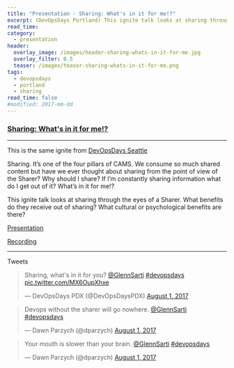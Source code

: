 ```yaml
---
title: "Presentation - Sharing: What's in it for me!?"
excerpt: (DevOpsDays Portland) This ignite talk looks at sharing through the eyes of a Sharer. What benefits do they receive out of sharing? What cultural or psychological benefits are there?
read_time:
category:
  - presentation
header:
  overlay_image: /images/header-sharing-whats-in-it-for-me.jpg
  overlay_filter: 0.5
  teaser: /images/teaser-sharing-whats-in-it-for-me.png
tags:
  - devopsdays
  - portland
  - sharing
read_time: false
#modified: 2017-mm-dd
---
```


### [Sharing: What's in it for me!?](https://www.devopsdays.org/events/2017-portland/program/glenn-sarti/)

---

This is the same ignite from [DevOpsDays Seattle](sharing-whats-in-it-for-me-dodsea)

Sharing. It’s one of the four pillars of CAMS. We consume so much shared content but have we ever thought about sharing from the point of view of the Sharer? Why should I share? If I’m constantly sharing information what do I get out of it? What’s in it for me!?

This ignite talk looks at sharing through the eyes of a Sharer. What benefits do they receive out of sharing? What cultural or psychological benefits are there?

[Presentation](https://speakerdeck.com/glennsarti/sharing-whats-in-it-for-me)

[Recording](https://www.youtube.com/watch?v=JwbhKd5xqqY)

---

Tweets

<blockquote class="twitter-tweet" data-lang="en"><p lang="en" dir="ltr">Sharing, what&#39;s in it for you? <a href="https://twitter.com/GlennSarti">@GlennSarti</a> <a href="https://twitter.com/hashtag/devopsdays?src=hash">#devopsdays</a> <a href="https://t.co/MX6OupXhxe">pic.twitter.com/MX6OupXhxe</a></p>&mdash; DevOpsDays PDX (@DevOpsDaysPDX) <a href="https://twitter.com/DevOpsDaysPDX/status/892483746812747776">August 1, 2017</a></blockquote>
<script async src="//platform.twitter.com/widgets.js" charset="utf-8"></script>

<blockquote class="twitter-tweet" data-lang="en"><p lang="en" dir="ltr">Devops without the sharer will go nowhere. <a href="https://twitter.com/GlennSarti">@GlennSarti</a>  <a href="https://twitter.com/hashtag/devopsdays?src=hash">#devopsdays</a></p>&mdash; Dawn Parzych (@dparzych) <a href="https://twitter.com/dparzych/status/892484719824130049">August 1, 2017</a></blockquote>
<script async src="//platform.twitter.com/widgets.js" charset="utf-8"></script>

<blockquote class="twitter-tweet" data-lang="en"><p lang="en" dir="ltr">Your mouth is slower than your brain.  <a href="https://twitter.com/GlennSarti">@GlennSarti</a>  <a href="https://twitter.com/hashtag/devopsdays?src=hash">#devopsdays</a></p>&mdash; Dawn Parzych (@dparzych) <a href="https://twitter.com/dparzych/status/892484192038076416">August 1, 2017</a></blockquote>
<script async src="//platform.twitter.com/widgets.js" charset="utf-8"></script>
